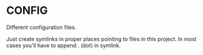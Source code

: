 # CONFIG

Different configuration files.

Just create symlinks in proper places pointing to files in this project. In most
cases you'll have to append . (dot) in symlink.

